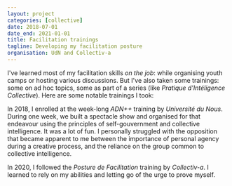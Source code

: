 ```yaml
---
layout: project
categories: [collective]
date: 2018-07-01
date_end: 2021-01-01
title: Facilitation trainings
tagline: Developing my facilitation posture
organisation: UdN and Collectiv-a
---
```


I've learned most of my facilitation skills *on the job*: while organising youth camps or hosting various discussions. But I've also taken some trainings: some on ad hoc topics, some as part of a series (like *Pratique d'Intéligence Collective*). Here are some notable trainings I took: 

In 2018, I enrolled at the week-long *ADN++* training by *Université du Nous*. During one week, we built a spectacle show and organised for that endeavour using the principles of self-gouvernment and collective intelligence. It was a lot of fun. I personally struggled with the opposition that became apparent to me between the importance of personal agency during a creative process, and the reliance on the group common to collective intelligence.

In 2020, I followed the *Posture de Facilitation* training by *Collectiv-a*. I learned to rely on my abilities and letting go of the urge to prove myself.
